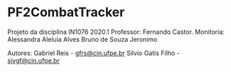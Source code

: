 # PF2CombatTracker
Projeto da disciplina IN1076 2020.1
Professor: 
Fernando Castor.
Monitoria:
Alessandra Aleluia Alves
Bruno de Souza Jeronimo

Autores: 
Gabriel Reis - gfrs@cin.ufpe.br
Silvio Gatis Filho - sjvgf@cin.ufpe.br
